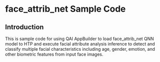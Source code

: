 # face_attrib_net Sample Code

## Introduction
This is sample code for using QAI AppBuilder to load face_attrib_net QNN model to HTP and execute facial attribute analysis inference to detect and classify multiple facial characteristics including age, gender, emotion, and other biometric features from input face images.